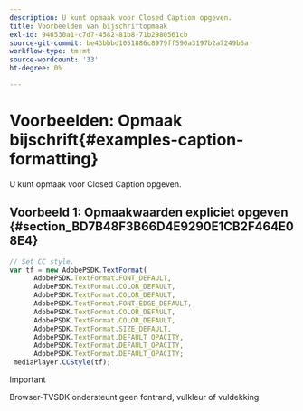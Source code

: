 ```yaml
---
description: U kunt opmaak voor Closed Caption opgeven.
title: Voorbeelden van bijschriftopmaak
exl-id: 946530a1-c7d7-4582-81b8-71b2980561cb
source-git-commit: be43bbbd1051886c8979ff590a3197b2a7249b6a
workflow-type: tm+mt
source-wordcount: '33'
ht-degree: 0%

---
```


# Voorbeelden: Opmaak bijschrift{#examples-caption-formatting}

U kunt opmaak voor Closed Caption opgeven.

## Voorbeeld 1: Opmaakwaarden expliciet opgeven {#section_BD7B48F3B66D4E9290E1CB2F464E08E4}

```js
// Set CC style. 
var tf = new AdobePSDK.TextFormat( 
      AdobePSDK.TextFormat.FONT_DEFAULT, 
      AdobePSDK.TextFormat.COLOR_DEFAULT, 
      AdobePSDK.TextFormat.COLOR_DEFAULT, 
      AdobePSDK.TextFormat.FONT_EDGE_DEFAULT, 
      AdobePSDK.TextFormat.COLOR_DEFAULT, 
      AdobePSDK.TextFormat.COLOR_DEFAULT, 
      AdobePSDK.TextFormat.SIZE_DEFAULT, 
      AdobePSDK.TextFormat.DEFAULT_OPACITY, 
      AdobePSDK.TextFormat.DEFAULT_OPACITY, 
      AdobePSDK.TextFormat.DEFAULT_OPACITY; 
 mediaPlayer.CCStyle(tf);
```

>[!IMPORTANT]
>
>Browser-TVSDK ondersteunt geen fontrand, vulkleur of vuldekking.
